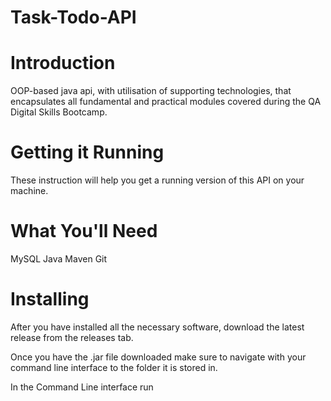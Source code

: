 # Task-Todo-API

# Introduction
OOP-based java api, with utilisation of supporting  technologies, that encapsulates all fundamental and practical modules covered during the QA Digital Skills Bootcamp.

# Getting it Running

These instruction will help you get a running version of this API on your machine.

# What You'll Need

MySQL 
Java
Maven
Git

# Installing

After you have installed all the necessary software, download the latest release from the releases tab.

Once you have the .jar file downloaded make sure to navigate with your command line interface to the folder it is stored in.

In the Command Line interface run
